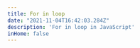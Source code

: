 ```yaml
---
title: For in loop
date: "2021-11-04T16:42:03.284Z"
description: 'For in loop in JavaScript'
inHome: false
---
```


